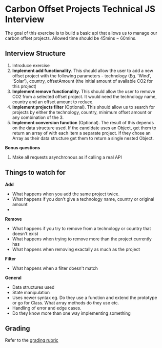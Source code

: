 # Carbon Offset Projects Technical JS Interview
The goal of this exercise is to build a basic api that allows us to manage our carbon
offset projects. Allowed time should be 45mins ~  60mins.

## Interview Structure
1. Introduce exercise
2. **Implement add functionality**. This should allow the user to add a new offset project with the following parameters - technology (Eg. 'Wind', 'Solar'), country, offsetAmount (the initial amount of available CO2 for this project)
3. **Implement remove functionality**. This should allow the user to remove CO2 from a selected offset project. It would need the technology name, country and an offset amount to reduce.
4. **Implement projects filter** (Optional). This should allow us to search for projects by either the technology, country, minimum offset amount or any combination of the 3.
5. **Implement conversion function** (Optional). The result of this depends on the data structure used. If the candidate uses an Object, get them to return an array of with each item a separate project. If they chose an Array as their data structure get them to return a single nested Object.

**Bonus questions**
1. Make all requests asynchronous as if calling a real API

## Things to watch for
**Add**
  - What happens when you add the same project twice.
  - What happens if you don't give a technology name, country or original amount
  - 
**Remove**
- What happens if you try to remove from a technology or country that doesn't exist
- What happens when trying to remove more than the project currently has
- What happens when removing exactally as much as the project
  
**Filter**
- What happens when a filter doesn't match
  
**General**
- Data structures used
- State manipulation
- Uses newer syntax eg. Do they use a function and extend the prototype or go for Class. What array methods do they use etc.
- Handling of error and edge cases.
- Do they know more than one way implementing something

## Grading
Refer to the [grading rubric](grading-rubric.md)

